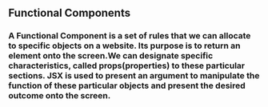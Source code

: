 ## Functional Components

### A Functional Component is a set of rules that we can allocate to specific objects on a website. Its purpose is to return an element onto the screen.We can designate specific characteristics, called props(properties) to these particular sections. JSX is used to present an argument to manipulate the function of these particular objects and present the desired outcome onto the screen.
